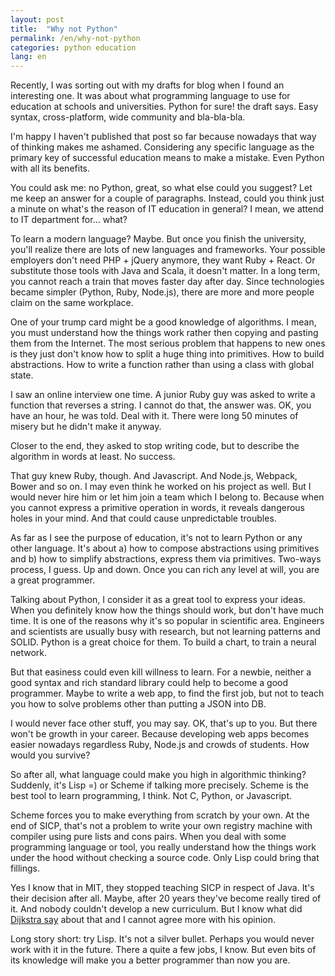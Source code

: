 ```yaml
---
layout: post
title:  "Why not Python"
permalink: /en/why-not-python
categories: python education
lang: en
---
```


Recently, I was sorting out with my drafts for blog when I found an interesting
one. It was about what programming language to use for education at schools and
universities. Python for sure! the draft says. Easy syntax, cross-platform, wide
community and bla-bla-bla.

I'm happy I haven't published that post so far because nowadays that way of
thinking makes me ashamed. Considering any specific language as the primary key
of successful education means to make a mistake. Even Python with all its
benefits.

You could ask me: no Python, great, so what else could you suggest? Let me keep
an answer for a couple of paragraphs. Instead, could you think just a minute on
what's the reason of IT education in general? I mean, we attend to IT department
for... what?

To learn a modern language? Maybe. But once you finish the university, you'll
realize there are lots of new languages and frameworks. Your possible employers
don't need PHP + jQuery anymore, they want Ruby + React. Or substitute those
tools with Java and Scala, it doesn't matter. In a long term, you cannot reach a
train that moves faster day after day. Since technologies became simpler
(Python, Ruby, Node.js), there are more and more people claim on the same
workplace.

One of your trump card might be a good knowledge of algorithms. I mean, you must
understand how the things work rather then copying and pasting them from the
Internet. The most serious problem that happens to new ones is they just don't
know how to split a huge thing into primitives. How to build abstractions. How
to write a function rather than using a class with global state.

I saw an online interview one time. A junior Ruby guy was asked to write a
function that reverses a string. I cannot do that, the answer was. OK, you have
an hour, he was told. Deal with it. There were long 50 minutes of misery but he
didn't make it anyway.

Closer to the end, they asked to stop writing code, but to describe the
algorithm in words at least. No success.

That guy knew Ruby, though. And Javascript. And Node.js, Webpack, Bower and so
on. I may even think he worked on his project as well. But I would never hire
him or let him join a team which I belong to. Because when you cannot express a
primitive operation in words, it reveals dangerous holes in your mind. And that
could cause unpredictable troubles.

As far as I see the purpose of education, it's not to learn Python or any other
language. It's about a) how to compose abstractions using primitives and b) how
to simplify abstractions, express them via primitives. Two-ways process, I
guess. Up and down. Once you can rich any level at will, you are a great
programmer.

Talking about Python, I consider it as a great tool to express your ideas. When
you definitely know how the things should work, but don't have much time. It is
one of the reasons why it's so popular in scientific area. Engineers and
scientists are usually busy with research, but not learning patterns and
SOLID. Python is a great choice for them. To build a chart, to train a neural
network.

But that easiness could even kill willness to learn. For a newbie, neither a
good syntax and rich standard library could help to become a good
programmer. Maybe to write a web app, to find the first job, but not to teach
you how to solve problems other than putting a JSON into DB.

I would never face other stuff, you may say. OK, that's up to you. But there
won't be growth in your career. Because developing web apps becomes easier
nowadays regardless Ruby, Node.js and crowds of students. How would you survive?

So after all, what language could make you high in algorithmic thinking?
Suddenly, it's Lisp =) or Scheme if talking more precisely. Scheme is the best
tool to learn programming, I think. Not C, Python, or Javascript.

Scheme forces you to make everything from scratch by your own. At the end of
SICP, that's not a problem to write your own registry machine with compiler
using pure lists and cons pairs. When you deal with some programming language or
tool, you really understand how the things work under the hood without checking
a source code. Only Lisp could bring that fillings.

Yes I know that in MIT, they stopped teaching SICP in respect of Java. It's
their decision after all. Maybe, after 20 years they've become really tired of
it. And nobody couldn't develop a new curriculum. But I know what did
[Dijkstra say][url-letter] about that and I cannot agree more with his opinion.

Long story short: try Lisp. It's not a silver bullet. Perhaps you would never
work with it in the future. There a quite a few jobs, I know. But even bits of
its knowledge will make you a better programmer than now you are.

[url-letter]:http://www.cs.utexas.edu/users/EWD/OtherDocs/To%20the%20Budget%20Council%20concerning%20Haskell.pdf
